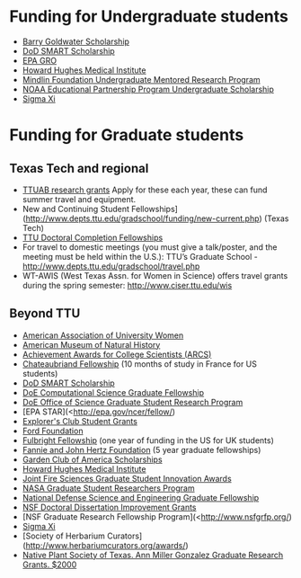 Funding for Undergraduate students
==================================

- [Barry Goldwater Scholarship](<http://www.act.org/goldwater/>)
- [DoD SMART Scholarship](<http://smart.asee.org/>)
- [EPA GRO](<http://epa.gov/ncer/fellow/>)
- [Howard Hughes Medical Institute](<http://www.hhmi.org/programs/science-education-research-training>)
- [Mindlin Foundation Undergraduate Mentored Research Program](<http://mindlinfoundation.org/funding-opportunities/undergraduate-research-rfa/>)
- [NOAA Educational Partnership Program Undergraduate Scholarship](<http://www.epp.noaa.gov/ssp_undergrad_page.html>)
- [Sigma Xi](https://www.sigmaxi.org/programs/grants-in-aid)

Funding for Graduate students
=============================

## Texas Tech and regional ##

- [TTUAB research grants](http://www.biol.ttu.edu/ttuab/Guidelines.aspx) Apply for these each year, these can fund summer travel and equipment.
- New and Continuing Student Fellowships](<http://www.depts.ttu.edu/gradschool/funding/new-current.php>) (Texas Tech)
- [TTU Doctoral Completion Fellowships](http://www.depts.ttu.edu/gradschool/funding/DoctoralDissertationCompletionFellowships.php)
- For travel to domestic meetings (you must give a talk/poster, and the meeting must be held within the U.S.): TTU’s Graduate School - http://www.depts.ttu.edu/gradschool/travel.php
- WT-AWIS (West Texas Assn. for Women in Science) offers travel grants during the spring semester: http://www.ciser.ttu.edu/wis

## Beyond TTU ##
- [American Association of University Women](http://www.aauw.org/what-we-do/educational-funding-and-awards/)
- [American Museum of Natural History](http://rggs.amnh.org/pages/academics_and_research/fellowship_and_grant_opportunities)
- [Achievement Awards for College Scientists (ARCS)](http://www.arcsfoundation.org/)
- [Chateaubriand Fellowship](http://www.chateaubriand-fellowship.org/) (10 months of study in France for US students)
- [DoD SMART Scholarship](http://smart.asee.org/)
- [DoE Computational Science Graduate Fellowship](http://www.krellinst.org/csgf/)
- [DoE Office of Science Graduate Student Research
  Program](http://science.energy.gov/wdts/scgsr/)
- [EPA STAR](<http://epa.gov/ncer/fellow/)
- [Explorer's Club Student Grants](http://www.explorers.org)
- [Ford Foundation ](http://sites.nationalacademies.org/PGA/FordFellowships/index.htm)
- [Fulbright Fellowship](http://www.fulbright.org.uk/fulbright-awards/exchanges-to-the-usa/postgraduates) (one year of funding in the US for UK students)
- [Fannie and John Hertz
  Foundation](http://www.hertzfoundation.org/) (5 year graduate
  fellowships)
- [Garden Club of America Scholarships](https://www.gcamerica.org/scholarships)
- [Howard Hughes Medical
  Institute](http://www.hhmi.org/programs/science-education-research-training)
- [Joint Fire Sciences Graduate Student Innovation Awards](http://www.firescience.gov/JFSP_funding_announcements.cfm)
- [NASA Graduate Student Researchers Program](https://fellowships.nasaprs.com/gsrp/nav/)
- [National Defense Science and Engineering Graduate Fellowship](<http://ndseg.asee.org/>)
- [NSF Doctoral Dissertation Improvement Grants](http://www.nsf.gov/funding/pgm_summ.jsp?pims_id=5234)
- [NSF Graduate Research Fellowship Program](<http://www.nsfgrfp.org/)
- [Sigma Xi](https://www.sigmaxi.org/programs/grants-in-aid)
- [Society of Herbarium Curators] (http://www.herbariumcurators.org/awards/)
- [Native Plant Society of Texas. Ann Miller Gonzalez Graduate Research Grants. $2000](http://npsot.org/wp/education/research-grants/)
